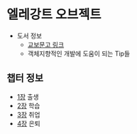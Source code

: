 # 엘레강트 오브젝트

* 도서 정보
  * [교보문고 링크](https://product.kyobobook.co.kr/detail/S000001902572)
  * 객체지향적인 개발에 도움이 되는 Tip들

## 챕터 정보

* [1장] 출생
* [2장] 학습
* [3장] 취업
* [4장] 은퇴

<!-- 링크 -->
[1장]: ./1장.md
[2장]: ./2장.md
[3장]: ./3장.md
[4장]: ./4장.md

